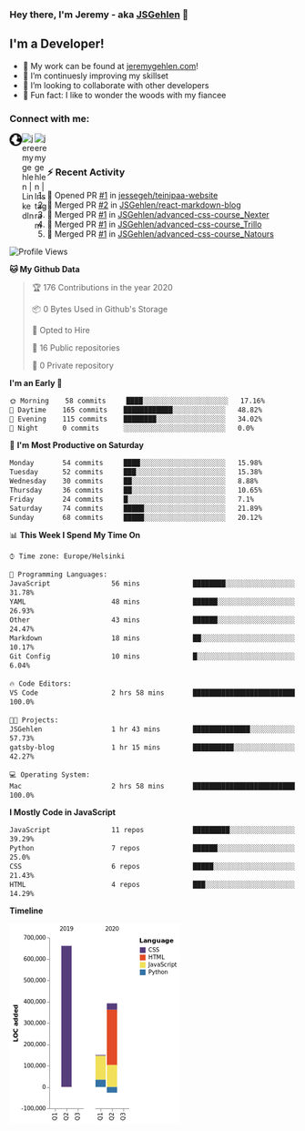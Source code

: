 ### Hey there, I'm Jeremy - aka [JSGehlen][website] 👋

## I'm a Developer! 
- 🔭  My work can be found at [jeremygehlen.com][website]!
- 🌱  I’m continuesly improving my skillset
- 👯  I’m looking to collaborate with other developers
- 🌲  Fun fact: I like to wonder the woods with my fiancee

### Connect with me:

[<img align="left" alt="jeremygehlen.com" width="22px" src="https://raw.githubusercontent.com/iconic/open-iconic/master/svg/globe.svg" />][website]
[<img align="left" alt="jeremygehlen | LinkedIn" width="22px" src="https://simpleicons.org/icons/linkedin.svg" />][linkedin]
[<img align="left" alt="jeremygehlen | Instagram" width="22px" src="https://simpleicons.org/icons/instagram.svg" />][instagram]

<br />
<br />


### ⚡️ Recent Activity

<!--START_SECTION:activity-->
1. 💪 Opened PR [#1](https://github.com//jessegeh/teinipaa-website/pull/1) in [jessegeh/teinipaa-website](https://github.com//jessegeh/teinipaa-website)
2. 🎉 Merged PR [#2](https://github.com//JSGehlen/react-markdown-blog/pull/2) in [JSGehlen/react-markdown-blog](https://github.com//JSGehlen/react-markdown-blog)
3. 🎉 Merged PR [#1](https://github.com//JSGehlen/advanced-css-course_Nexter/pull/1) in [JSGehlen/advanced-css-course_Nexter](https://github.com//JSGehlen/advanced-css-course_Nexter)
4. 🎉 Merged PR [#1](https://github.com//JSGehlen/advanced-css-course_Trillo/pull/1) in [JSGehlen/advanced-css-course_Trillo](https://github.com//JSGehlen/advanced-css-course_Trillo)
5. 🎉 Merged PR [#1](https://github.com//JSGehlen/advanced-css-course_Natours/pull/1) in [JSGehlen/advanced-css-course_Natours](https://github.com//JSGehlen/advanced-css-course_Natours)
<!--END_SECTION:activity-->

<!--START_SECTION:waka-->
![Profile Views](http://img.shields.io/badge/Profile%20Views-49-blue)

**🐱 My Github Data** 

> 🏆 176 Contributions in the year 2020
 > 
> 📦 0 Bytes Used in Github's Storage 
 > 
> 💼 Opted to Hire
 > 
> 📜 16 Public repositories
 > 
> 🔑 0 Private repository 
 > 
**I'm an Early 🐤** 

```text
🌞 Morning    58 commits     ████░░░░░░░░░░░░░░░░░░░░░   17.16% 
🌆 Daytime    165 commits    ████████████░░░░░░░░░░░░░   48.82% 
🌃 Evening    115 commits    ████████░░░░░░░░░░░░░░░░░   34.02% 
🌙 Night      0 commits      ░░░░░░░░░░░░░░░░░░░░░░░░░   0.0%

```
📅 **I'm Most Productive on Saturday** 

```text
Monday       54 commits     ████░░░░░░░░░░░░░░░░░░░░░   15.98% 
Tuesday      52 commits     ███░░░░░░░░░░░░░░░░░░░░░░   15.38% 
Wednesday    30 commits     ██░░░░░░░░░░░░░░░░░░░░░░░   8.88% 
Thursday     36 commits     ██░░░░░░░░░░░░░░░░░░░░░░░   10.65% 
Friday       24 commits     █░░░░░░░░░░░░░░░░░░░░░░░░   7.1% 
Saturday     74 commits     █████░░░░░░░░░░░░░░░░░░░░   21.89% 
Sunday       68 commits     █████░░░░░░░░░░░░░░░░░░░░   20.12%

```


📊 **This Week I Spend My Time On** 

```text
⌚︎ Time zone: Europe/Helsinki

💬 Programming Languages: 
JavaScript               56 mins             ████████░░░░░░░░░░░░░░░░░   31.78% 
YAML                     48 mins             ██████░░░░░░░░░░░░░░░░░░░   26.93% 
Other                    43 mins             ██████░░░░░░░░░░░░░░░░░░░   24.47% 
Markdown                 18 mins             ██░░░░░░░░░░░░░░░░░░░░░░░   10.17% 
Git Config               10 mins             █░░░░░░░░░░░░░░░░░░░░░░░░   6.04%

🔥 Code Editors: 
VS Code                  2 hrs 58 mins       █████████████████████████   100.0%

🐱‍💻 Projects: 
JSGehlen                 1 hr 43 mins        ██████████████░░░░░░░░░░░   57.73% 
gatsby-blog              1 hr 15 mins        ██████████░░░░░░░░░░░░░░░   42.27%

💻 Operating System: 
Mac                      2 hrs 58 mins       █████████████████████████   100.0%

```

**I Mostly Code in JavaScript** 

```text
JavaScript               11 repos            █████████░░░░░░░░░░░░░░░░   39.29% 
Python                   7 repos             ██████░░░░░░░░░░░░░░░░░░░   25.0% 
CSS                      6 repos             █████░░░░░░░░░░░░░░░░░░░░   21.43% 
HTML                     4 repos             ███░░░░░░░░░░░░░░░░░░░░░░   14.29%

```


**Timeline**

![Chart not found](https://github.com/JSGehlen/JSGehlen/blob/master/charts/bar_graph.png) 


<!--END_SECTION:waka-->

[website]: https://jeremygehlen.com
[instagram]: https://www.instagram.com/jeremygehlen/
[linkedin]: https://www.linkedin.com/in/jeremy-gehlen/
